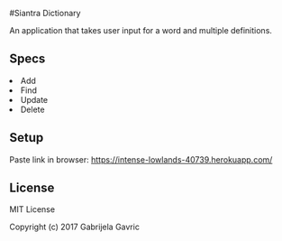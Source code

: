 #Siantra Dictionary

An application that takes user input for a word and multiple definitions.

## Specs
<li>Add</li>
<li>Find</li>
<li>Update</li>
<li>Delete</li>

## Setup
Paste link in browser:
https://intense-lowlands-40739.herokuapp.com/

## License

MIT License

Copyright (c) 2017 Gabrijela Gavric

